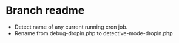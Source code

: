 # Branch readme

- Detect name of any current running cron job.
- Rename from debug-dropin.php to detective-mode-dropin.php
